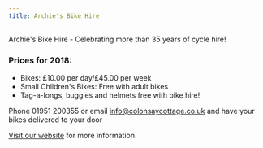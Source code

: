 ```yaml
---
title: Archie's Bike Hire
---
```


Archie's Bike Hire - Celebrating more than 35 years of cycle hire!

### Prices for 2018:

- Bikes: £10.00 per day/£45.00 per week
- Small Children's Bikes: Free with adult bikes
- Tag-a-longs, buggies and helmets free with bike hire!

Phone 01951 200355 or email <a href="mailto:info@colonsaycottage.co.uk">info@colonsaycottage.co.uk</a> and have your bikes delivered to your door

<a href="http://www.colonsaycottage.co.uk/bike-hire.html">Visit our website</a> for more information.